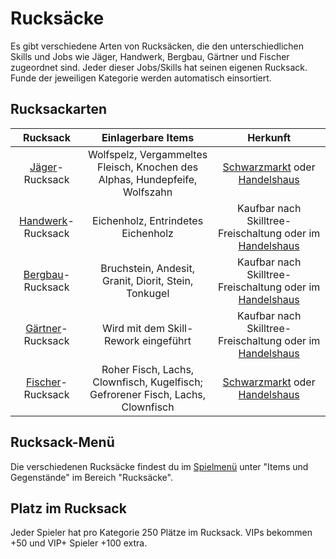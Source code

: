 # Rucksäcke

Es gibt verschiedene Arten von Rucksäcken, die den unterschiedlichen Skills und Jobs wie Jäger, Handwerk, Bergbau, Gärtner und Fischer zugeordnet sind. Jeder dieser Jobs/Skills hat seinen eigenen Rucksack. Funde der jeweiligen Kategorie werden automatisch einsortiert.

## Rucksackarten
| Rucksack | Einlagerbare Items | Herkunft |
|:-:|:-:|:-:|
| [Jäger](../../pages/nebenjobs/jagd.md)-Rucksack | Wolfspelz, Vergammeltes Fleisch, Knochen des Alphas, Hundepfeife, Wolfszahn | [Schwarzmarkt](../../pages/orte/schwarzmarkt.md) oder [Handelshaus](../../pages/gebäude/handelshaus.md) |
| [Handwerk](../../pages/skills/handwerk.md)-Rucksack | Eichenholz, Entrindetes Eichenholz | Kaufbar nach Skilltree-Freischaltung oder im [Handelshaus](../../pages/gebäude/handelshaus.md) |
| [Bergbau](../../pages/skills/bergbau.md)-Rucksack | Bruchstein, Andesit, Granit, Diorit, Stein, Tonkugel | Kaufbar nach Skilltree-Freischaltung oder im [Handelshaus](../../pages/gebäude/handelshaus.md) |
| [Gärtner](../../pages/skills/gärtner.md)-Rucksack | Wird mit dem Skill-Rework eingeführt | Kaufbar nach Skilltree-Freischaltung oder im [Handelshaus](../../pages/gebäude/handelshaus.md) | 
| [Fischer](../../pages/skills/fischer.md)-Rucksack | Roher Fisch, Lachs, Clownfisch, Kugelfisch; Gefrorener Fisch, Lachs, Clownfisch | [Schwarzmarkt](../../pages/orte/schwarzmarkt.md) oder [Handelshaus](../../pages/gebäude/handelshaus.md) |

## Rucksack-Menü
Die verschiedenen Rucksäcke findest du im [Spielmenü](../../pages/allgemein/spielmenü.md) unter "Items und Gegenstände" im Bereich "Rucksäcke".

## Platz im Rucksack

Jeder Spieler hat pro Kategorie 250 Plätze im Rucksack. VIPs bekommen +50 und VIP+ Spieler +100 extra.
